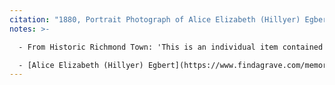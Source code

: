 ```yaml
---
citation: "1880, Portrait Photograph of Alice Elizabeth (Hillyer) Egbert, Catalog Number 12.005.0005, Staten Island Historical Society, Historic Richmond Town, [historicrichmondtown.org](https://www.historicrichmondtown.org)."
notes: >-

  - From Historic Richmond Town: 'This is an individual item contained within archival collection MS260.000, Benjamin Family Papers. Portrait photograph, carte-de-visite format on cream mount with rounded corners and gold edges. Half-length portrait of Alice Elizabeth (Hillyer) Egbert. She is standing with her arms resting on the back of a chair; she wears a dark colored dress with high collar trimmed with lace, long sleeves, and bustle; fringe trimming can be seen on the skirt. Printed inscription on the reverse of the mount: "Dana / PORTRAITS, / 196 Fulton Street, / BROOKLYN." Handwritten inscription on the reverse of the mount: "Grandma Eg- / (Alice Eliz. Hillyer / Egbert) / about year / 1880." Alice E. (Hillyer) Egbert (1841-1915) and her husband Barnett Egbert Jr. (1837-1916) lived in Richmond, Staten Island. They were the parents of six children.'

  - [Alice Elizabeth (Hillyer) Egbert](https://www.findagrave.com/memorial/118458007/alice-e-egbert) (1841 to 1915) married [Barnett Egbert Jr.](https://www.findagrave.com/memorial/118458051/barnett-egbert) (1837 to 1916). James A. Hillyer was Alice's brother, and Barnett's business partner.
---
```



